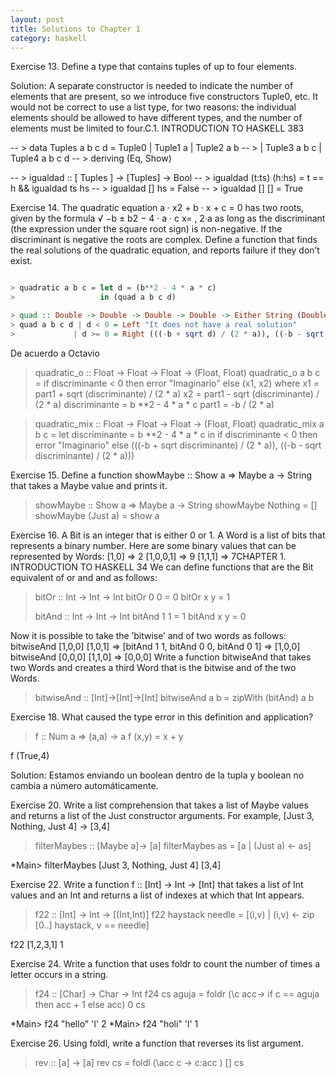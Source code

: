 ```yaml
---
layout: post
title: Solutions to Chapter 1
category: haskell
---
```


Exercise 13. Define a type that contains tuples of up to four elements.

Solution:
A separate constructor is needed to indicate the number of elements that
are present, so we introduce five constructors Tuple0, etc. It would not be
correct to use a list type, for two reasons: the individual elements should be
allowed to have different types, and the number of elements must be limited to
four.C.1. INTRODUCTION TO HASKELL
383


-- > data Tuples a b c d = Tuple0 | Tuple1 a | Tuple2 a b
-- >                       | Tuple3 a b c | Tuple4 a b c d
-- >                       deriving (Eq, Show)

-- > igualdad :: [ Tuples ] -> [Tuples] -> Bool
-- > igualdad (t:ts) (h:hs) = t == h && igualdad ts hs
-- > igualdad [] hs = False
-- > igualdad [] [] = True




Exercise 14. The quadratic equation a · x2 + b · x + c = 0 has two roots, given
by the formula
√
−b ± b2 − 4 · a · c
x=
,
2·a
as long as the discriminant (the expression under the square root sign)
is non-negative. If the discriminant is negative the roots are complex.
Define a function that finds the real solutions of the quadratic equation,
and reports failure if they don’t exist.

```haskell

> quadratic a b c = let d = (b**2 - 4 * a * c)
>                   in (quad a b c d)

> quad :: Double -> Double -> Double -> Double -> Either String (Double, Double)
> quad a b c d | d < 0 = Left "It does not have a real solution"
>             | d >= 0 = Right (((-b + sqrt d) / (2 * a)), ((-b - sqrt d) / (2 * a)))

```

De acuerdo a Octavio

> quadratic_o :: Float -> Float -> Float -> (Float, Float)
> quadratic_o a b c = if discriminante < 0 then error "Imaginario"
>                   else (x1, x2)
>                   where
>                    x1 = part1 + sqrt (discriminante) / (2 * a)
>                    x2 = part1 - sqrt (discriminante) / (2 * a)
>                    discriminante = b **2 - 4 * a * c
>                    part1 = -b / (2 * a)

> quadratic_mix :: Float -> Float -> Float -> (Float, Float)
> quadratic_mix a b c = let
>                        discriminante = b **2 - 4 * a * c
>                        in
>                         if discriminante < 0
>                          then error "Imaginario"
>                          else (((-b + sqrt discriminante) / (2 * a)),
>                                ((-b - sqrt discriminante) / (2 * a)))

Exercise 15. Define a function
showMaybe :: Show a => Maybe a -> String
that takes a Maybe value and prints it.

> showMaybe :: Show a => Maybe a -> String
> showMaybe Nothing = []
> showMaybe (Just a) = show a

Exercise 16. A Bit is an integer that is either 0 or 1. A Word is a list of bits
that represents a binary number. Here are some binary values that can
be represented by Words:
[1,0] => 2
[1,0,0,1] => 9
[1,1,1] => 7CHAPTER 1. INTRODUCTION TO HASKELL
34
We can define functions that are the Bit equivalent of or and and as
follows:

> bitOr :: Int -> Int -> Int
> bitOr 0 0 = 0
> bitOr x y = 1
>
> bitAnd :: Int -> Int -> Int
> bitAnd 1 1 = 1
> bitAnd x y = 0

Now it is possible to take the ’bitwise’ and of two words as follows:
bitwiseAnd [1,0,0] [1,0,1]
=> [bitAnd 1 1, bitAnd 0 0, bitAnd 0 1]
=> [1,0,0]
bitwiseAnd [0,0,0] [1,1,0]
=> [0,0,0]
Write a function bitwiseAnd that takes two Words and creates a third
Word that is the bitwise and of the two Words.

> bitwiseAnd :: [Int]->[Int]->[Int]
> bitwiseAnd a b = zipWith (bitAnd) a b

Exercise 18. What caused the type error in this definition and application?

> f :: Num a => (a,a) -> a
> f (x,y) = x + y

f (True,4)

Solution: Estamos enviando un boolean dentro de la tupla y boolean no cambia a número automáticamente.

Exercise 20. Write a list comprehension that takes a list of Maybe values and
returns a list of the Just constructor arguments. For example,
[Just 3, Nothing, Just 4] -> [3,4]

> filterMaybes :: [Maybe a]-> [a]
> filterMaybes as = [a | (Just a) <- as]

*Main> filterMaybes [Just 3, Nothing, Just 4]
[3,4]


Exercise 22. Write a function
f :: [Int] -> Int -> [Int]
that takes a list of Int values and an Int and returns a list of indexes at
which that Int appears.

> f22 :: [Int] -> Int -> [(Int,Int)]
> f22 haystack needle = [(i,v) | (i,v) <- zip [0..] haystack, v == needle]

f22 [1,2,3,1] 1

Exercise 24. Write a function that uses foldr to count the number of times
a letter occurs in a string.

> f24 :: [Char] -> Char -> Int
> f24 cs aguja = foldr (\c acc-> if c == aguja then acc + 1 else acc) 0 cs


*Main> f24 "hello" 'l'
2
*Main> f24 "holi" 'l'
1

Exercise 26. Using foldl, write a function
that reverses its list argument.

> rev :: [a] -> [a]
> rev cs = foldl (\acc c -> c:acc ) [] cs
